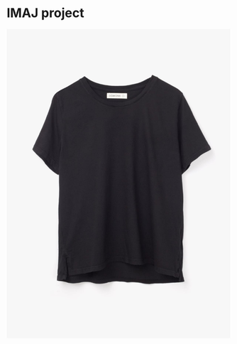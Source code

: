 # IMAJ project


![test](/src/assets/img/pro1.jpg)

[//]: # (![test]&#40;/src/assets/video/1.mp4&#41;)
